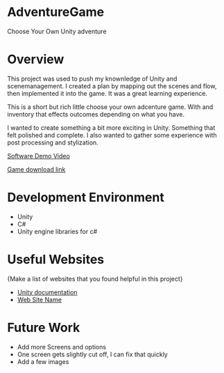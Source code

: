 # AdventureGame
Choose Your Own Unity adventure




# Overview

This project was used to push my knownledge of Unity and scenemanagement. I created a plan by mapping out the scenes and flow, then implemented it into the game. It was a great learning experience.

This is a short but rich little choose your own adcenture game. With and inventory that effects outcomes depending on what you have.

I wanted to create something a bit more exciting in Unity. Something that felt polished and complete. I also wanted to gather some experience with post processing and stylization.

[Software Demo Video](https://youtu.be/txIeI3L-e2M)

[Game download link](https://zachjrt.itch.io/adventure-game-carls-crusade)

# Development Environment

* Unity 
* C#
* Unity engine libraries for c#


# Useful Websites

{Make a list of websites that you found helpful in this project}
* [Unity documentation](https://docs.unity3d.com/ScriptReference/Resources.html)
* [Web Site Name](http://url.link.goes.here)

# Future Work


* Add more Screens and options
* One screen gets slightly cut off, I can fix that quickly
* Add a few images

